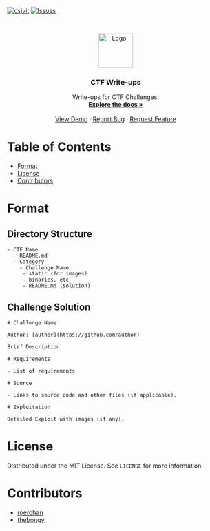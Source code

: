 [![csivit][csivitu-shield]][csivitu-url]
[![Issues][issues-shield]][issues-url]

<!-- PROJECT LOGO -->
<br />
<p align="center">
  <a href="https://github.com/github_username/repo">
    <img src="https://csivit.com/images/favicon.png" alt="Logo" width="80">
  </a>

  <h3 align="center">CTF Write-ups</h3>

  <p align="center">
    Write-ups for CTF Challenges.
    <br />
    <a href="https://github.com/csivitu/CTF-Write-ups"><strong>Explore the docs »</strong></a>
    <br />
    <br />
    <a href="https://github.com/csivitu/CTF-Write-ups">View Demo</a>
    ·
    <a href="https://github.com/csivitu/CTF-Write-ups/issues">Report Bug</a>
    ·
    <a href="https://github.com/csivitu/CTF-Write-ups/issues">Request Feature</a>
  </p>
</p>

<!-- TABLE OF CONTENTS -->
# Table of Contents

* [Format](#format)
* [License](#license)
* [Contributors](#contributors)

# Format

## Directory Structure

```
- CTF Name
  - README.md
  - Category
    - Challenge Name
     - static (for images)
     - binaries, etc
     - README.md (solution)
```

## Challenge Solution

```
# Challenge Name

Author: [author](https://github.com/author)

Brief Description

# Requirements

- List of requirements

# Source

- Links to source code and other files (if applicable).

# Exploitation

Detailed Exploit with images (if any).
```

<!-- LICENSE -->
# License

Distributed under the MIT License. See `LICENSE` for more information.

# Contributors

- [roerohan](https://github.com/roerohan)
- [thebongy](https://github.com/thebongy)


<!-- MARKDOWN LINKS & IMAGES -->
<!-- https://www.markdownguide.org/basic-syntax/#reference-style-links -->
[csivitu-shield]: https://img.shields.io/badge/csivitu-csivitu-blue
[csivitu-url]: https://csivit.com
[issues-shield]: https://img.shields.io/github/issues/othneildrew/Best-README-Template.svg?style=flat-square
[issues-url]: https://github.com/csivitu/CTF-Write-ups/issues
